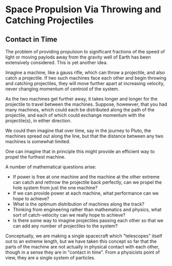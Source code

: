 # Space Propulsion Via Throwing and Catching Projectiles

## Contact in Time

The problem of providing propulsion to significant fractions of the speed of light or moving paylods away from the gravity well
of Earth has been extensively considered.  This is yet another idea.

Imagine a machine, like a gauss rifle, which can throw a projectile, and also catch a projectile.  If two such machines face 
each other and begin throwing and catching projectiles, they will move further apart at increasing velocity, never changing
momentum of centroid of the system.

As the two machines get further away, it takes longer and longer for the projectile to travel between the machines.
Suppose, howewver, that you had many machines, which could each be distributed along the path of the projectile, and
each of which could exchange momentum with the projectile(s), in either direction.

We could then imagine that over time, say in the journey to Pluto, the machines spread out along the line, but that 
the distance between any two machines is somewhat limited.

One can imagine that in principle this might provide an efficient way to propel the furthest machine.

A number of mathematical questions arise:

* If power is free at one machine and the machine at the other extreme can catch and rethrow the projectile back perfectly,
can we propel the hole system from just the one machine?
* If we can provide power at each machine, what performance can we hope to achieve?
* What is the optimum distribution of machines along the track?
* Thinking from engineering rather than mathematics and physics, what sort of catch-velocity can we really hope to achieve?
* Is there some way to imagine projectiles passing each other so that we can add any number of projectiles to the system?

Conceptually, we are making a single spacecraft which "telescopes" itself out to an extreme length, but we have taken this 
concept so far that the parts of the machine are not actually in physical contact with each other, though in a sense
they are in "contact in time".  From a physicists point of view, they are a single system of particles.

